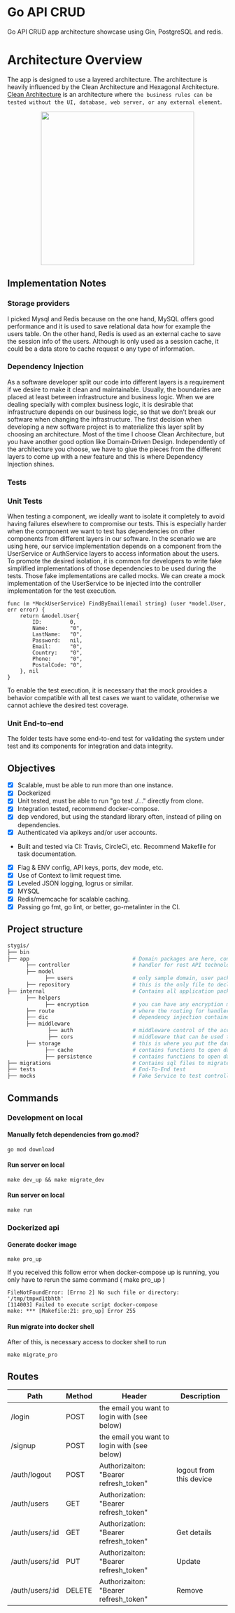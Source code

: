 # Go API CRUD

Go API CRUD app architecture showcase using Gin, PostgreSQL and redis. 

# Architecture Overview #
The app is designed to use a layered architecture. The architecture is heavily influenced by the Clean Architecture and Hexagonal Architecture. [Clean Architecture](https://8thlight.com/blog/uncle-bob/2012/08/13/the-clean-architecture.html) is an architecture where `the business rules can be tested without the UI, database, web server, or any external element`.

<p align="center">
  <img src="https://cdn-images-1.medium.com/max/719/1*ZNT5apOxDzGrTKUJQAIcvg.png" width="350"/>
</p>

## Implementation Notes

### Storage providers
I picked Mysql and Redis because on the one hand, MySQL offers good performance and it is used to save relational data how for example the users table. On the other hand, Redis is used as an external cache to save the session info of the users. Although is only used as a session cache, it could be a data store to cache request o any type of information.

### Dependency Injection
As a software developer split our code into different layers is a requirement if we desire to make it clean and maintainable.
Usually, the boundaries are placed at least between infrastructure and business logic. When we are dealing specially with complex business logic, it is desirable that infrastructure depends on our business logic, so that we don’t break our software when changing the infrastructure.
The first decision when developing a new software project is to materialize this layer split by choosing an architecture. Most of the time I choose Clean Architecture, but you have another good option like Domain-Driven Design.
Independently of the architecture you choose, we have to glue the pieces from the different layers to come up with a new feature and this is where Dependency Injection shines.

### Tests

### Unit Tests


When testing a component, we ideally want to isolate it completely to avoid having failures elsewhere to compromise our tests. This is especially harder when the component we want to test has dependencies on other components from different layers in our software. In the scenario we are using here, our service implementation depends on a component from the UserService or AuthService layers to access information about the users.
To promote the desired isolation, it is common for developers to write fake simplified implementations of those dependencies to be used during the tests. Those fake implementations are called mocks.
We can create a mock implementation of the UserService to be injected into the controller implementation for the test execution.

    func (m *MockUserService) FindByEmail(email string) (user *model.User, err error) {
        return &model.User{
            ID:         0,
            Name:       "0",
            LastName:   "0",
            Password:   nil,
            Email:      "0",
            Country:    "0",
            Phone:      "0",
            PostalCode: "0",
        }, nil
    }

To enable the test execution, it is necessary that the mock provides a behavior compatible with all test cases we want to validate, otherwise we cannot achieve the desired test coverage.
### Unit End-to-end
The folder tests have some end-to-end test for validating the system under test and its components for integration and data integrity.

## Objectives
* [x] Scalable, must be able to run more than one instance.
* [x] Dockerized
* [x] Unit tested, must be able to run "go test ./..." directly from clone.
* [x] Integration tested, recommend docker-compose.
* [x] dep vendored, but using the standard library often, instead of piling on dependencies.
* [x] Authenticated via apikeys and/or user accounts.
* Built and tested via CI: Travis, CircleCi, etc. Recommend Makefile for task documentation.
* [x] Flag & ENV config, API keys, ports, dev mode, etc.
* [x] Use of Context to limit request time.
* [x] Leveled JSON logging, logrus or similar.
* [x] MYSQL
* [x] Redis/memcache for scalable caching.
* [x] Passing go fmt, go lint, or better, go-metalinter in the CI.

## Project structure

```sh
stygis/
├── bin     
├── app                                 # Domain packages are here, contains business logic and interfaces that belong to each domain
      ├── controller                    # handler for rest API technology
      ├── model 
            ├── users                   # only sample domain, user package which handler for user business logic  
      ├── repository                    # this is the only file to declare interface methods from storage and repository. also where to put func init the package.
├── internal                            # Contains all application packages
      ├── helpers                      
            ├── encryption              # you can have any encryption method here
      ├── route                         # where the routing for handlers are assigned based on method and url
      ├── dic                           # dependency injection container
      ├── middleware                    
             ├── auth                   # middleware control of the access of unauthenticated users
             ├── cors                   # middleware that can be used to enable CORS with various options
      ├── storage                       # this is where you put the data storing code. whether persistence like postgresql etc. and caching like redis, etc. 
            ├── cache                   # contains functions to open database redis connection
            ├── persistence             # contains functions to open database mysql connections
├── migrations                          # Contains sql files to migrate database
├── tests                               # End-To-End test  
├── mocks                               # Fake Service to test controllers handler functions
```

## Commands

### Development on local

#### Manually fetch dependencies from go.mod?
    go mod download
#### Run server on local
    make dev_up && make migrate_dev
#### Run server on local
    make run

### Dockerized api

#### Generate docker image
    make pro_up

If you received this follow error when docker-compose up is running, you only have to rerun the same command ( make pro_up )

    FileNotFoundError: [Errno 2] No such file or directory: '/tmp/tmpxd1tbhth'
    [114003] Failed to execute script docker-compose
    make: *** [Makefile:21: pro_up] Error 255

#### Run migrate into docker shell

After of this, is necessary access to docker shell to run 
    
    make migrate_pro


## Routes

Path | Method  | Header | Description
---|---|---|---
/login | POST |   the email you want to login with (see below)
/signup | POST |    the email you want to login with (see below)
/auth/logout | POST   | Authorizaiton: "Bearer refresh_token" | logout from this device
/auth/users | GET  | Authorization: "Bearer refresh_token"  | 
/auth/users/:id | GET | Authorization: "Bearer refresh_token"  | Get details
/auth/users/:id | PUT  | Authorizaiton: "Bearer refresh_token" | Update
/auth/users/:id | DELETE  | Authorizaiton: "Bearer refresh_token" | Remove
